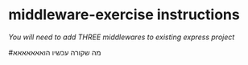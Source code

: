 # middleware-exercise instructions
*You will need to add THREE middlewares to existing express project*

#מה שקורה עכשיו הואאאאאאא